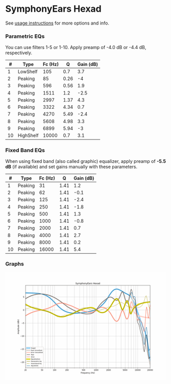 # SymphonyEars Hexad
See [usage instructions](https://github.com/jaakkopasanen/AutoEq#usage) for more options and info.

### Parametric EQs
You can use filters 1-5 or 1-10. Apply preamp of -4.0 dB or -4.4 dB, respectively.

|   # | Type      |   Fc (Hz) |    Q |   Gain (dB) |
|-----|-----------|-----------|------|-------------|
|   1 | LowShelf  |       105 | 0.7  |         3.7 |
|   2 | Peaking   |        85 | 0.26 |        -4   |
|   3 | Peaking   |       596 | 0.56 |         1.9 |
|   4 | Peaking   |      1511 | 1.2  |        -2.5 |
|   5 | Peaking   |      2997 | 1.37 |         4.3 |
|   6 | Peaking   |      3322 | 4.34 |         0.7 |
|   7 | Peaking   |      4270 | 5.49 |        -2.4 |
|   8 | Peaking   |      5608 | 4.98 |         3.3 |
|   9 | Peaking   |      6899 | 5.94 |        -3   |
|  10 | HighShelf |     10000 | 0.7  |         3.1 |

### Fixed Band EQs
When using fixed band (also called graphic) equalizer, apply preamp of **-5.5 dB** (if available) and set gains manually with these parameters.

|   # | Type    |   Fc (Hz) |    Q |   Gain (dB) |
|-----|---------|-----------|------|-------------|
|   1 | Peaking |        31 | 1.41 |         1.2 |
|   2 | Peaking |        62 | 1.41 |        -0.1 |
|   3 | Peaking |       125 | 1.41 |        -2.4 |
|   4 | Peaking |       250 | 1.41 |        -1.8 |
|   5 | Peaking |       500 | 1.41 |         1.3 |
|   6 | Peaking |      1000 | 1.41 |        -0.8 |
|   7 | Peaking |      2000 | 1.41 |         0.7 |
|   8 | Peaking |      4000 | 1.41 |         2.7 |
|   9 | Peaking |      8000 | 1.41 |         0.2 |
|  10 | Peaking |     16000 | 1.41 |         5.4 |

### Graphs
![](./SymphonyEars%20Hexad.png)
